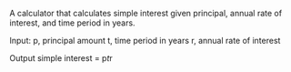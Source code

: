 A calculator that calculates simple interest given principal, annual rate of interest, and time period in years.

Input:
   p, principal amount
   t, time period in years
   r, annual rate of interest

Output
   simple interest = p*t*r
